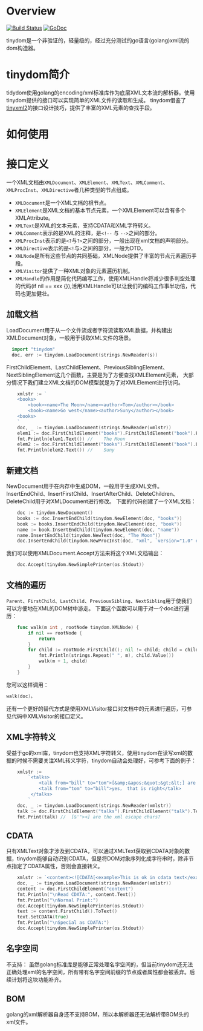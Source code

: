 # Overview 

[![Build Status](https://travis-ci.org/libbylg/tinydom.svg?branch=master)](https://travis-ci.org/libbylg/tinydom)
[![GoDoc](https://godoc.org/github.com/libbylg/tinydom?status.svg)](https://godoc.org/github.com/libbylg/tinydom)

tinydom是一个非验证的，轻量级的，经过充分测试的go语言(golang)xml流的dom构造器。

# tinydom简介

tidydom使用golang的encoding/xml标准库作为底层XML文本流的解析器。使用tinydom提供的接口可以实现简单的XML文件的读取和生成。
tinydom借鉴了[tinyxml2](http://www.grinninglizard.com/tinyxml2/index.html)的接口设计技巧，提供了丰富的XML元素的查找手段。



# 如何使用
# 接口定义
一个XML文档由`XMLDocument`、`XMLElement`、`XMLText`、`XMLComment`、`XMLProcInst`、`XMLDirective`者几种类型的节点组成。

- `XMLDocument`是一个XML文档的根节点。
- `XMLElement`是XML文档的基本节点元素，一个XMLElement可以含有多个XMLAttribute。
- `XMLText`是XML的文本元素，支持CDATA和XML字符转义。
- `XMLComment`表示的是XML的注释，是`<!--` 与 `-->`之间的部分。
- `XMLProcInst`表示的是`<?`与`?>`之间的部分，一般出现在xml文档的声明部分。
- `XMLDirective`表示的是`<!`与`>`之间的部分，一般为DTD。
- `XNLNode`是所有这些节点的共同基础，XMLNode提供了丰富的节点元素遍历手段。
- `XMLVisitor`提供了一种XML对象的元素遍历机制。
- `XMLHandle`的作用是简化代码编写工作，使用XMLHandle将减少很多判空处理的代码(if nil == xxx {}),活用XMLHandle可以让我们的编码工作事半功倍，代码也更加健壮。

##  加载文档
LoadDocument用于从一个文件流或者字符流读取XML数据，并构建出XMLDocument对象，一般用于读取XML文件的场景。
```go
  import "tinydom"
  doc, err := tinydom.LoadDocument(strings.NewReader(s))
```

FirstChildElement、LastChildElement、PreviousSiblingElement、NextSiblingElement这几个函数，主要是为了方便查找XMLElement元素，
大部分情况下我们建立XML文档的DOM模型就是为了对XMLElement进行访问。
```go
    xmlstr := `
    <books>
        <book><name>The Moon</name><author>Tom</author></book>
        <book><name>Go west</name><author>Suny</author></book>
    <books>
    `
    doc, _ := tinydom.LoadDocument(strings.NewReader(xmlstr))
    elem1 := doc.FirstChildElement("books").FirstChildElement("book").FirstChildElement("name")
    fmt.Println(elem1.Text()) //	The Moon
    elem2 := doc.FirstChildElement("books").FirstChildElement("book").LastChildElement("author")
    fmt.Println(elem2.Text()) //	Suny
```

##  新建文档
NewDocument用于在内存中生成DOM，一般用于生成XML文件。
InsertEndChild、InsertFirstChild、InsertAfterChild、DeleteChildren、DeleteChild用于对XMLDocument进行修改。
下面的代码创建了一个XML文档：
```go
    doc := tinydom.NewDocument()
    books := doc.InsertEndChild(tinydom.NewElement(doc, "books"))
    book := books.InsertEndChild(tinydom.NewElement(doc, "book"))
    name := book.InsertEndChild(tinydom.NewElement(doc, "name"))
    name.InsertEndChild(tinydom.NewText(doc, "The Moon"))
    doc.InsertEndChild(tinydom.NewProcInst(doc, "xml", `version="1.0" encoding="UTF-8"`))
```

我们可以使用XMLDocument.Accept方法来将这个XML文档输出：
```go
    doc.Accept(tinydom.NewSimplePrinter(os.Stdout))
```

##  文档的遍历
`Parent`、`FirstChild`、`LastChild`、`PreviousSibling`、`NextSibling`用于使我们可以方便地在XML的DOM树中游走。
下面这个函数可以用于对一个doc进行遍历：
```go
    func walk(m int , rootNode tinydom.XMLNode) {
        if nil == rootNode {
            return
        }
        for child := rootNode.FirstChild(); nil != child; child = child.NextSibling() {
            fmt.Println(strings.Repeat(" ", m), child.Value())
            walk(m + 1, child)
        }
    }
```
您可以这样调用：
```go
walk(doc)。
```
还有一个更好的替代方式是使用XMLVisitor接口对文档中的元素进行遍历，可参见代码中XMLVisitor的接口定义。

##  XML字符转义
受益于go的xml库，tinydom也支持XML字符转义，使用tinydom在读写xml的数据的时候不需要关注XML转义字符，tinydom自动会处理好，可参考下面的例子：
```go
    xmlstr :=
        `<talks>
            <talk from="bill" to="tom">[&amp;&apos;&quot;&gt;&lt;] are the xml escape chars? </talk>
            <talk from="tom" to="bill">yes， that is right</talk>
         </talks>
        `
    doc, _ := tinydom.LoadDocument(strings.NewReader(xmlstr))
    talk := doc.FirstChildElement("talks").FirstChildElement("talk").Text()
    fmt.Print(talk) //  [&'"><] are the xml escape chars?
```

##  CDATA
只有XMLText对象才涉及到CDATA，可以通过XMLText获取到CDATA对象的数据，tinydom能够自动识别CDATA，但是将DOM对象序列化成字符串时，除非节点指定了CDATA属性，否则会直接转义。
```go
	xmlstr := `<content><![CDATA[<example>This is ok in cdata text</example>]]></content>`
	doc, _ := tinydom.LoadDocument(strings.NewReader(xmlstr))
    content := doc.FirstChildElement("content")
	fmt.Println("\nRead CDATA:", content.Text())
	fmt.Println("\nNormal Print:")
	doc.Accept(tinydom.NewSimplePrinter(os.Stdout))
	text := content.FirstChild().ToText()
	text.SetCDATA(true)
	fmt.Println("\nSpecial as CDATA:")
	doc.Accept(tinydom.NewSimplePrinter(os.Stdout))
```

##  名字空间
不支持：
虽然golang标准库是能够正常处理名字空间的，但当前tinydom还无法正确处理xml的名字空间，所有带有名字空间前缀的节点或者属性都会被丢弃。后续计划将这块功能补齐。


##  BOM
golang的xml解析器自身还不支持BOM，所以本解析器还无法解析带BOM头的xml文件。

